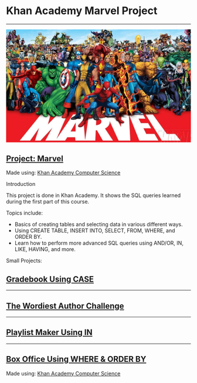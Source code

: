 # **Khan Academy Marvel Project**
---
![Alt text](Marvel.jpg)

<h2><a href="https://www.khanacademy.org/computer-programming/project-data-dig/5319572987363328">Project: Marvel</a></h2><script src="https://www.khanacademy.org/computer-programming/project-data-dig/5319572987363328/embed.js?editor=yes&buttons=yes&author=yes&embed=yes"></script><p>Made using: <a href="http://www.khanacademy.org/computer-programming">Khan Academy Computer Science</a></p>

Introduction

This project is done in Khan Academy. It shows the SQL queries learned during the first part of this course. 

Topics include:
- Basics of creating tables and selecting data in various different ways.
- Using CREATE TABLE, INSERT INTO, SELECT, FROM, WHERE, and ORDER BY.
-  Learn how to perform more advanced SQL queries using AND/OR, IN, LIKE, HAVING, and more.

Small Projects:

<h2><a href="https://www.khanacademy.org/computer-programming/gradebook/5852671261327360"> Gradebook Using CASE</a></h2><script src="https://www.khanacademy.org/computer-programming/gradebook/5852671261327360/embed.js?editor=yes&buttons=yes&author=yes&embed=yes"></script>

---
<h2><a href="https://www.khanacademy.org/computer-programming/the-wordiest-author-project/6501241735921664">The Wordiest Author Challenge</a></h2><script src="https://www.khanacademy.org/computer-programming/the-wordiest-author-project/6501241735921664/embed.js?editor=yes&buttons=yes&author=yes&embed=yes"></script>

---
<h2><a href="https://www.khanacademy.org/computer-programming/playlist-maker-project/5108407183130624">Playlist Maker Using IN</a></h2><script src="https://www.khanacademy.org/computer-programming/playlist-maker-project/5108407183130624/embed.js?editor=yes&buttons=yes&author=yes&embed=yes"></script>

---
<h2><a href="https://www.khanacademy.org/computer-programming/spin-off-of-challenge-box-office-hits-database/6377776404021248">Box Office Using WHERE &amp; ORDER BY</a></h2><script src="https://www.khanacademy.org/computer-programming/spin-off-of-challenge-box-office-hits-database/6377776404021248/embed.js?editor=yes&buttons=yes&author=yes&embed=yes"></script><p>Made using: <a href="http://www.khanacademy.org/computer-programming">Khan Academy Computer Science</a></p>